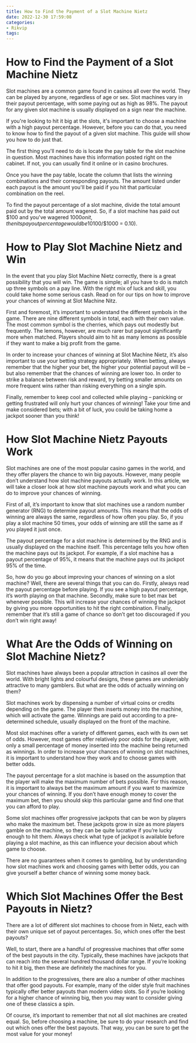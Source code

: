 ```yaml
---
title: How to Find the Payment of a Slot Machine Nietz
date: 2022-12-30 17:59:08
categories:
- Rikvip
tags:
---
```



#  How to Find the Payment of a Slot Machine Nietz

Slot machines are a common game found in casinos all over the world. They can be played by anyone, regardless of age or sex. Slot machines vary in their payout percentage, with some paying out as high as 98%. The payout for any given slot machine is usually displayed on a sign near the machine.

If you're looking to hit it big at the slots, it's important to choose a machine with a high payout percentage. However, before you can do that, you need to know how to find the payout of a given slot machine. This guide will show you how to do just that.

The first thing you'll need to do is locate the pay table for the slot machine in question. Most machines have this information posted right on the cabinet. If not, you can usually find it online or in casino brochures.

Once you have the pay table, locate the column that lists the winning combinations and their corresponding payouts. The amount listed under each payout is the amount you'll be paid if you hit that particular combination on the reel.

To find the payout percentage of a slot machine, divide the total amount paid out by the total amount wagered. So, if a slot machine has paid out $100 and you've wagered $1000 on it, then its payout percentage would be 10% ($100/$1000 = 0.10).

#  How to Play Slot Machine Nietz and Win

In the event that you play Slot Machine Nietz correctly, there is a great possibility that you will win. The game is simple; all you have to do is match up three symbols on a pay line. With the right mix of luck and skill, you could take home some serious cash. Read on for our tips on how to improve your chances of winning at Slot Machine Nitz.

First and foremost, it’s important to understand the different symbols in the game. There are nine different symbols in total, each with their own value. The most common symbol is the cherries, which pays out modestly but frequently. The lemons, however, are much rarer but payout significantly more when matched. Players should aim to hit as many lemons as possible if they want to make a big profit from the game.

In order to increase your chances of winning at Slot Machine Nietz, it’s also important to use your betting strategy appropriately. When betting, always remember that the higher your bet, the higher your potential payout will be – but also remember that the chances of winning are lower too. In order to strike a balance between risk and reward, try betting smaller amounts on more frequent wins rather than risking everything on a single spin.

Finally, remember to keep cool and collected while playing – panicking or getting frustrated will only hurt your chances of winning! Take your time and make considered bets; with a bit of luck, you could be taking home a jackpot sooner than you think!

#  How Slot Machine Nietz Payouts Work

Slot machines are one of the most popular casino games in the world, and they offer players the chance to win big payouts. However, many people don’t understand how slot machine payouts actually work. In this article, we will take a closer look at how slot machine payouts work and what you can do to improve your chances of winning.

First of all, it’s important to know that slot machines use a random number generator (RNG) to determine payout amounts. This means that the odds of winning are always the same, regardless of how often you play. So, if you play a slot machine 50 times, your odds of winning are still the same as if you played it just once.

The payout percentage for a slot machine is determined by the RNG and is usually displayed on the machine itself. This percentage tells you how often the machine pays out its jackpot. For example, if a slot machine has a payout percentage of 95%, it means that the machine pays out its jackpot 95% of the time.

So, how do you go about improving your chances of winning on a slot machine? Well, there are several things that you can do. Firstly, always read the payout percentage before playing. If you see a high payout percentage, it’s worth playing on that machine. Secondly, make sure to bet max bet whenever possible. This will increase your chances of winning the jackpot by giving you more opportunities to hit the right combination. Finally, remember that it’s still a game of chance so don’t get too discouraged if you don’t win right away!

#  What Are the Odds of Winning on Slot Machine Nietz?

Slot machines have always been a popular attraction in casinos all over the world. With bright lights and colourful designs, these games are undeniably attractive to many gamblers. But what are the odds of actually winning on them?

Slot machines work by dispensing a number of virtual coins or credits depending on the game. The player then inserts money into the machine, which will activate the game. Winnings are paid out according to a pre-determined schedule, usually displayed on the front of the machine.

Most slot machines offer a variety of different games, each with its own set of odds. However, most games offer relatively poor odds for the player, with only a small percentage of money inserted into the machine being returned as winnings. In order to increase your chances of winning on slot machines, it is important to understand how they work and to choose games with better odds.

The payout percentage for a slot machine is based on the assumption that the player will make the maximum number of bets possible. For this reason, it is important to always bet the maximum amount if you want to maximize your chances of winning. If you don’t have enough money to cover the maximum bet, then you should skip this particular game and find one that you can afford to play.

Some slot machines offer progressive jackpots that can be won by players who make the maximum bet. These jackpots grow in size as more players gamble on the machine, so they can be quite lucrative if you’re lucky enough to hit them. Always check what type of jackpot is available before playing a slot machine, as this can influence your decision about which game to choose.

There are no guarantees when it comes to gambling, but by understanding how slot machines work and choosing games with better odds, you can give yourself a better chance of winning some money back.

#  Which Slot Machines Offer the Best Payouts in Nietz?

There are a lot of different slot machines to choose from in Nietz, each with their own unique set of payout percentages. So, which ones offer the best payouts?

Well, to start, there are a handful of progressive machines that offer some of the best payouts in the city. Typically, these machines have jackpots that can reach into the several hundred thousand dollar range. If you’re looking to hit it big, then these are definitely the machines for you.

In addition to the progressives, there are also a number of other machines that offer good payouts. For example, many of the older style fruit machines typically offer better payouts than modern video slots. So if you’re looking for a higher chance of winning big, then you may want to consider giving one of these classics a spin.

Of course, it’s important to remember that not all slot machines are created equal. So, before choosing a machine, be sure to do your research and find out which ones offer the best payouts. That way, you can be sure to get the most value for your money!